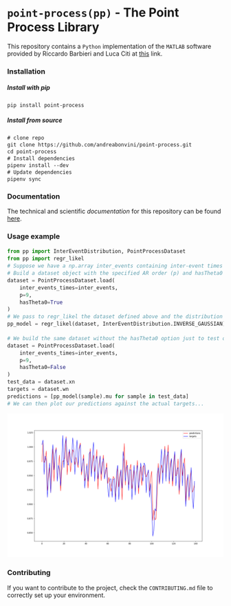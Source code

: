 # `point-process(pp)` - The Point Process Library

This repository contains a `Python` implementation of the `MATLAB` software provided by Riccardo Barbieri and Luca Citi at [this](http://users.neurostat.mit.edu/barbieri/pphrv) link.

### Installation

##### Install with pip

```
pip install point-process
```

##### Install from source

```
# clone repo
git clone https://github.com/andreabonvini/point-process.git
cd point-process
# Install dependencies
pipenv install --dev
# Update dependencies
pipenv sync
```

### Documentation

The technical and scientific *documentation* for this repository can be found [here](https://andreabonvini.github.io/point-process/).

### Usage example

```python
from pp import InterEventDistribution, PointProcessDataset
from pp import regr_likel
# Suppose we have a np.array inter_events containing inter-event times expressed in seconds.
# Build a dataset object with the specified AR order (p) and hasTheta0 option (if we want to account for the bias)
dataset = PointProcessDataset.load(
    inter_events_times=inter_events,
    p=9,
    hasTheta0=True
)
# We pass to regr_likel the dataset defined above and the distribution we want to fit 
pp_model = regr_likel(dataset, InterEventDistribution.INVERSE_GAUSSIAN)

# We build the same dataset without the hasTheta0 option just to test our model:
dataset = PointProcessDataset.load(
    inter_events_times=inter_events,
    p=9,
    hasTheta0=False
)
test_data = dataset.xn
targets = dataset.wn
predictions = [pp_model(sample).mu for sample in test_data]
# We can then plot our predictions against the actual targets...
```

![](docs/images/plot.png)

### Contributing

If you want to contribute to the project, check the `CONTRIBUTING.md` file to correctly set up your environment.
